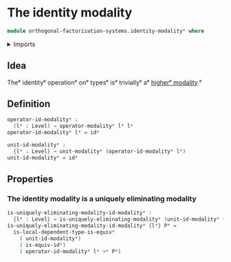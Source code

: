 # The identity modality

```agda
module orthogonal-factorization-systems.identity-modalityᵉ where
```

<details><summary>Imports</summary>

```agda
open import foundation.equivalencesᵉ
open import foundation.function-typesᵉ
open import foundation.universe-levelsᵉ

open import orthogonal-factorization-systems.local-typesᵉ
open import orthogonal-factorization-systems.modal-operatorsᵉ
open import orthogonal-factorization-systems.uniquely-eliminating-modalitiesᵉ
```

</details>

## Idea

Theᵉ identityᵉ operationᵉ onᵉ typesᵉ isᵉ triviallyᵉ aᵉ
[higherᵉ modality](orthogonal-factorization-systems.higher-modalities.md).ᵉ

## Definition

```agda
operator-id-modalityᵉ :
  (lᵉ : Level) → operator-modalityᵉ lᵉ lᵉ
operator-id-modalityᵉ lᵉ = idᵉ

unit-id-modalityᵉ :
  {lᵉ : Level} → unit-modalityᵉ (operator-id-modalityᵉ lᵉ)
unit-id-modalityᵉ = idᵉ
```

## Properties

### The identity modality is a uniquely eliminating modality

```agda
is-uniquely-eliminating-modality-id-modalityᵉ :
  {lᵉ : Level} → is-uniquely-eliminating-modalityᵉ (unit-id-modalityᵉ {lᵉ})
is-uniquely-eliminating-modality-id-modalityᵉ {lᵉ} Pᵉ =
  is-local-dependent-type-is-equivᵉ
    ( unit-id-modalityᵉ)
    ( is-equiv-idᵉ)
    ( operator-id-modalityᵉ lᵉ ∘ᵉ Pᵉ)
```